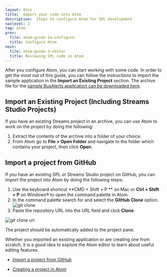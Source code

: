 ```yaml
---
layout: docs
title:  Import your code into Atom
description:  Steps to configure Atom for SPL development
navlevel: 2
tag: atom
prev:
  file: atom-guide-1a-configure
  title: Configure Atom
next:
  file: atom-guide-3-editor
  title: Reviewing SPL code in Atom
---
```


After you configure Atom, you can start working with some code. In order to get the most out of this guide, you can follow the instructions to import the sample application in the **Import an Existing Project** section. The archive file for the [sample BusAlerts application can be downloaded here](https://streams-github-samples.mybluemix.net/?get=QuickStart%2FBusAlerts).

Import an Existing Project (Including Streams Studio Projects)
--------------------------

If you have an existing Streams project in an archive, you can use Atom to work on the project by doing the following:

1. Extract the contents of the archive into a folder of your choice.
2. From Atom go to **File > Open Folder** and navigate to the folder which contains your project, then click **Open**.

Import a project from GitHub
----------------------------
If you have an existing SPL or Streams Studio project on GitHub, you can import the project into Atom by doing the following steps:
1. Use the keyboard shortcut **CMD + Shift + P ** on Mac or **Ctrl + Shift + P** on Windows&reg; to open the command palette in Atom.
2. In the command palette search for and select the **GitHub Clone** option.
    ![git clone](/streamsx.documentation/images/atom/jpg/githubclone.jpg)
3. Paste the repository URL into the URL field and click **Clone**.

 ![git clone uri](/streamsx.documentation/images/atom/jpg/github-clone-uri.jpg)

The project should be automatically added to the project pane.


Whether you imported an existing application or are creating one from
scratch, it is a good idea to explore the Atom editor to learn about
useful editing features.
- [Import a project from GitHub](/streamsx.documentation/docs/spl/atom/atom-guide-2-import-code/#import-a-project-from-github)

- [Creating a project in Atom](/streamsx.documentation/docs/spl/atom/atom-guide-2-import-code/#creating-a-new-project)
